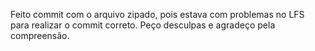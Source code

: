 Feito commit com o arquivo zipado, pois estava com problemas no LFS para realizar o commit correto.
Peço desculpas e agradeço pela compreensão.
